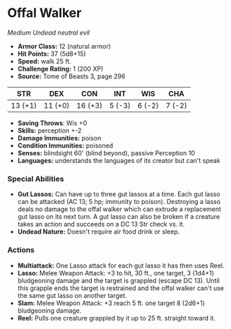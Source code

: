 # Offal Walker

*Medium* *Undead* *neutral evil*

- **Armor Class:** 12 (natural armor)
- **Hit Points:** 37 (5d8+15)
- **Speed:** walk 25 ft.
- **Challenge Rating:** 1 (200 XP)
- **Source:** Tome of Beasts 3, page 296

| STR | DEX | CON | INT | WIS | CHA |
| --- | --- | --- | --- | --- | --- |
| 13 (+1) | 11 (+0) | 16 (+3) | 5 (-3) | 6 (-2) | 7 (-2) |

- **Saving Throws**: Wis +0
- **Skills:** perception +-2
- **Damage Immunities:** poison
- **Condition Immunities:** poisoned
- **Senses:** blindsight 60' (blind beyond), passive Perception 10
- **Languages:** understands the languages of its creator but can't speak

### Special Abilities

- **Gut Lassos:** Can have up to three gut lassos at a time. Each gut lasso can be attacked (AC 13; 5 hp; immunity to poison). Destroying a lasso deals no damage to the offal walker which can extrude a replacement gut lasso on its next turn. A gut lasso can also be broken if a creature takes an action and succeeds on a DC 13 Str check vs. it.
- **Undead Nature:** Doesn't require air food drink or sleep.

### Actions

- **Multiattack:** One Lasso attack for each gut lasso it has then uses Reel.
- **Lasso:** Melee Weapon Attack: +3 to hit, 30 ft., one target, 3 (1d4+1) bludgeoning damage and the target is grappled (escape DC 13). Until this grapple ends the target is restrained and the offal walker can't use the same gut lasso on another target.
- **Slam:** Melee Weapon Attack: +3 reach 5 ft. one target 8 (2d6+1) bludgeoning damage.
- **Reel:** Pulls one creature grappled by it up to 25 ft. straight toward it.



